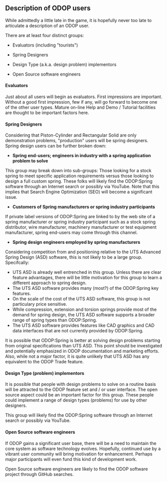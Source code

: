 ## Description of ODOP users

While admittedly a little late in the game, 
it is hopefully never too late to articulate a description of an ODOP user.

There are at least four distinct groups:

 * Evaluators (including "tourists")
 
 * Spring Designers
 
 * Design Type (a.k.a. design problem) implementors
 
 * Open Source software engineers
 
#### Evaluators   
Just about all users will begin as evaluators.
First impressions are important.
Without a good first impression, few if any, will go forward to become one of the other user types.
Mature on-line Help and Demo / Tutorial facilities are thought to be important factors here.

#### Spring Designers   
Considering that Piston-Cylinder and Rectangular Solid are only demonstration problems,
"production" users will be spring designers. 
Spring design users can be further broken down:

 * <b>Spring end-users; engineers in industry with a spring application problem to solve</b>   
 
 This group may break down into sub-groups: Those looking for a stock spring to meet specific 
 application requirements versus those looking to design a full custom spring.
 These folks will likely find the ODOP:Spring software through an Internet search or
 possibly via YouTube. 
 Note that this implies that Search Engine Optimization (SEO) will become a significant issue.
 
 * <b>Customers of Spring manufacturers or spring industry participants</b>   
 
 If private label versions of ODOP:Spring are linked to by the web site of a spring manufacturer or 
 spring industry participant such as a stock spring distributor, wire manufacturer, machinery manufacturer 
 or test equipment  manufacturer, spring end-users may come through this channel.
 
 * <b>Spring design engineers employed by spring manufacturers</b>   
 
 Considering competition from and positioning relative to the UTS Advanced Spring Design (ASD) software,
 this is not likely to be a large group.
 Specifcally: 
 * UTS ASD is already well entrenched in this group.
Unless there are clear feature advantages, there will be little motivation for this group to 
learn a different approach to spring design.
 * The UTS ASD software provides many (most?) of the ODOP:Spring key features.
 * On the scale of the cost of the UTS ASD software, this group is not particulary price sensitive.
 * While compression, extension and torsion springs provide most of the demand for spring design,
 the UTS ASD software supports a broader range of spring types than ODOP:Spring.
 * The UTS ASD software provides features like CAD graphics and CAD data interfaces that are not
 currently provided by ODOP:Spring.
 
 It is possible that ODOP:Spring is better at solving design problems starting from original 
 specifications than UTS ASD. 
 This point should be investigated and potentially emphasized in  ODOP documentation and marketing efforts.
 Also, while not a major factor, it is quite unlikely that UTS ASD has any equivalent to 
 the ODOP Trade feature.
 
#### Design Type (problem) implementors   
It is possible that people with design problems to solve on a routine basis will be attracted 
to the ODOP feature set and / or user interface. 
The open source aspect could be an important factor for this group.
These people could implement a range of design types (problems) for use by other designers.

This group will likely find the ODOP:Spring software through an Internet search or
possibly via YouTube.
 
 
#### Open Source software engineers   
If ODOP gains a significant user base, 
there will be a need to maintain the core system as software technology evolves.
Hopefully, continued use by a vibrant user community will bring motivation for enhancement. 
Perhaps major participants will even fund this kind of development work.

Open Source software engineers are likely to find the ODOP software project through GitHub searches.



 